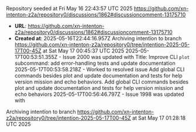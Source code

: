 Repository seeded at Fri May 16 22:43:57 UTC 2025
https://github.com/xn-intenton-z2a/repository0/discussions/1862#discussioncomment-13175710
- **URL**: https://github.com/xn-intenton-z2a/repository0/discussions/1862#discussioncomment-13175710
- **Created at**: 2025-05-16T22:44:16.957Z
Archiving intentïon to branch https://github.com/xn-intenton-z2a/repository0/tree/intention-2025-05-17T00-45Z at Sat May 17 00:45:37 UTC 2025
2025-05-17T00:53:51.355Z - Issue 2000 was updated with Title: Improve CLI `plot` subcommand: add error-handling tests and update documentation
2025-05-17T00:53:58.218Z - Worked to resolved issue Add global CLI commands besides plot and update documentation and tests for help version mission and echo behaviors. Add global CLI commands besides plot and update documentation and tests for help version mission and echo behaviors
2025-05-17T00:56:46.797Z - Issue 1998 was updated with 

Archiving intentïon to branch https://github.com/xn-intenton-z2a/repository0/tree/intention-2025-05-17T00-45Z at Sat May 17 01:28:18 UTC 2025
